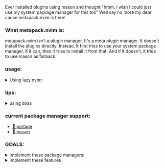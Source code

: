 <!-- vim: set textwidth=78: -->
Ever installed plugins using mason and thought "hmm. I wish I could just use
my system package manager for this too" Well say no more my dear cause
metapack.nvim is here!

### What metapack.nvim is:
metapack.nvim isn't a plugin manager. It's a meta plugin manager. It doesn't
install the plugins directly. Instead, it first tries to use your system
package manager, if it can, then it tries to install it from that. And if it
doesn't, it tries to use mason as fallback

### usage:
<details>
    <summary>Using <a href="https://github.com/folke/lazy.nvim">lazy.nvim</a>:</summary>

```lua
{
    "ingenarel/metapack.nvim",
    dependencies = {
        {
            "williamboman/mason.nvim",
            config = true,
        },
    },
    config = function()
        require("metapack").ensure_installed {
            --lsp
            "pyright", -- package could be string for simple use
            "clangd",
            { name = "lua-language-server", portage = true, os = "gentoo" } -- or it could be a table specifying stuff,
            "bash-language-server",
            "termux-language-server",
            "ltex-ls",
            "yaml-language-server",
            --lsp
            --dap
            "codelldb",
            "debugpy",
            --dap
            --formatter
            "black",
            "stylua",
            "clang-format",
            "beautysh",
            --formatter
        }
    end,
}
```
</details>

### tips:

<details>
    <summary> using doas </summary>

metapack works with sudo when trying to interact with your package
manager. but it can also use doas.

```lua
require("metapack").ensure_installed(
    {
        --packages
    }
    true
)
```

</details>

### current package manager support:
- [  portage](https://wiki.gentoo.org/wiki/Portage)
- [  mason](https://github.com/williamboman/mason.nvim)

### GOALS:
<details>
    <summary> implement these package managers:</summary>

- [ ] apt
- [ ] building from source
- [ ] cargo
- [ ] dnf
- [ ] luarocks
- [ ] npm
- [ ] pacman
- [ ] paru
- [ ] pip
- [ ] scoop
- [ ] yay

</details>

<details>
    <summary> implement these features </summary>

- specifying:
    - [ ] version
    - [ ] commit hash
    - [x] ~operating system / Linux distro~
    - [x] ~package manager~

- features:
    - [ ] work with gentoo USE flags
        some stuff in gentoo, like codelldb and clang-format, are not separate
        packages, but instead they are USE flags in the clang package

</details>
